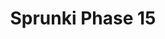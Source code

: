 ---
slug: sprunki-phase-15
title: Sprunki Phase 15
description: "Sprunki Phase 15 is an exciting online game. Play for free directly in your browser!"
icon: /images/popular_mods/Sprunki Phase 15.png
url: https://wowtbc.net/sprunkin/phase-15/index.html
previewImage: /images/popular_mods/Sprunki Phase 15.png
type: popular mods

# SEO配置
seo:
  title: "Sprunki Phase 15 - Play Free Online Game | Fun Browser Games"
  description: "Sprunki Phase 15 - Play this fun online game for free in your browser. No download required!"
  ogImage: "/images/popular_mods/Sprunki Phase 15.png"
  keywords: "sprunki-phase-15, online game, browser game, free game, popular mods game, play online"

videoUrls:
  - https://www.youtube.com/embed/example1
  - https://www.youtube.com/embed/example2

whyPlay:
  title: "Why Play Sprunki Phase 15?"
  items:
    - "Immersive Gameplay: Sprunki Phase 15 offers an engaging and immersive gaming experience that will keep you entertained for hours"
    - "Challenging Levels: Test your skills with increasingly difficult challenges and obstacles"
    - "Beautiful Graphics: Enjoy stunning visuals and smooth animations that bring the game world to life"
    - "Regular Updates: New content and features are added regularly to keep the game fresh and exciting"
    - "Free to Play: Experience all the fun without spending a penny"
    - "Community Features: Connect with other players, share strategies, and compete for high scores"
    - "Cross-Platform: Play on any device with a web browser, no downloads required"

features:
  title: "Key Features of Sprunki Phase 15"
  image: "/images/popular_mods/Sprunki Phase 15.png"
  items:
    - "Intuitive Controls: Easy to learn controls make Sprunki Phase 15 accessible for players of all skill levels"
    - "Multiple Game Modes: Enjoy various gameplay options that provide different challenges and experiences"
    - "Character Customization: Personalize your gaming experience with unique characters and items"
    - "Achievement System: Complete special tasks to earn rewards and recognition"
    - "Leaderboards: Compete with players worldwide and see who can achieve the highest scores"

characteristics:
  title: "Game Characteristics"
  image: "/images/popular_mods/Sprunki Phase 15.png"
  items:
    - "Genre: Popular mods game with elements of strategy and skill"
    - "Difficulty: Suitable for both casual gamers and those seeking a challenge"
    - "Play Time: Quick sessions or extended gameplay, depending on your preference"
    - "Art Style: Vibrant and engaging visuals that enhance the gaming experience"
    - "Sound Design: Immersive audio that complements the gameplay perfectly"

info: "Sprunki Phase 15 is an exciting online game that offers players a unique and engaging gaming experience. With its intuitive controls, stunning visuals, and challenging gameplay, Sprunki Phase 15 provides hours of entertainment for players of all ages and skill levels. Whether you're looking for a quick gaming session during a break or an extended play session, Sprunki Phase 15 delivers an immersive experience that will keep you coming back for more. The game features multiple levels of increasing difficulty, ensuring that players are constantly challenged as they progress. With regular updates adding new content and features, Sprunki Phase 15 remains fresh and exciting, providing endless entertainment options for its growing community of players."

howToPlayIntro: "Welcome to Sprunki Phase 15! This guide will walk you through the basics and help you master the game. Whether you're a beginner or looking to improve your skills, these tips and instructions will enhance your gaming experience."

howToPlaySteps:
  - title: "Getting Started"
    description: "Begin your Sprunki Phase 15 adventure by familiarizing yourself with the controls. Use your keyboard or mouse to navigate through the game interface. The tutorial will guide you through the basic mechanics and help you understand the objectives."
  - title: "Understanding the Objectives"
    description: "In Sprunki Phase 15, your main goal is to progress through levels by completing specific objectives. Each level presents unique challenges that require different strategies and approaches."
  - title: "Mastering the Controls"
    description: "Practice using the controls to improve your precision and reaction time. Sprunki Phase 15 requires quick reflexes and strategic thinking to overcome obstacles and defeat opponents."
  - title: "Utilizing Power-ups"
    description: "Collect power-ups throughout the game to enhance your abilities and overcome difficult challenges. Each power-up offers unique advantages that can be crucial for success."
  - title: "Developing Strategies"
    description: "As you progress in Sprunki Phase 15, develop effective strategies for different scenarios. Analyze patterns, anticipate challenges, and adapt your approach to maximize your performance."

faq:
  title: "Frequently Asked Questions about Sprunki Phase 15"
  items:
    - question: "Is Sprunki Phase 15 free to play?"
      answer: "Yes, Sprunki Phase 15 is completely free to play directly in your web browser. No downloads or purchases are required to enjoy the full game experience."
    - question: "Can I play Sprunki Phase 15 on mobile devices?"
      answer: "Yes, Sprunki Phase 15 is optimized for both desktop and mobile play. You can enjoy the game on any device with a web browser and internet connection."
    - question: "Are there any in-game purchases?"
      answer: "While Sprunki Phase 15 is free to play, there may be optional in-game purchases available for cosmetic items or additional features that don't affect core gameplay."
    - question: "How often is Sprunki Phase 15 updated?"
      answer: "The developers regularly update Sprunki Phase 15 with new content, features, and improvements based on player feedback and game performance."
    - question: "Can I play Sprunki Phase 15 offline?"
      answer: "Currently, Sprunki Phase 15 requires an internet connection to play as it's a browser-based online game."
    - question: "Is Sprunki Phase 15 suitable for children?"
      answer: "Yes, Sprunki Phase 15 is designed to be family-friendly and suitable for players of all ages."
    - question: "How do I report bugs or issues?"
      answer: "If you encounter any problems while playing Sprunki Phase 15, you can report them through the game's support page or contact the developers directly through their website."
    - question: "Still Have Questions?"
      answer: "If you have additional questions about Sprunki Phase 15 that aren't covered in this FAQ, please visit our support center or contact our customer service team for assistance."
---